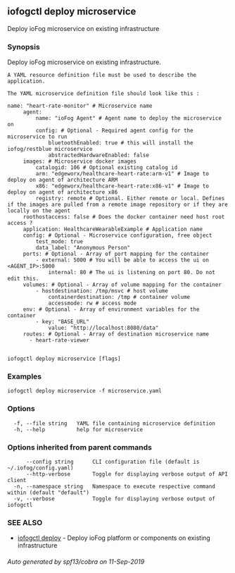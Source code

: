 ## iofogctl deploy microservice

Deploy ioFog microservice on existing infrastructure

### Synopsis

Deploy ioFog microservice on existing infrastructure.
	
	A YAML resource definition file must be used to describe the application.
	
	The YAML microservice definition file should look like this :
```
name: "heart-rate-monitor" # Microservice name
	 agent:
		 name: "ioFog Agent" # Agent name to deploy the microservice on
		 config: # Optional - Required agent config for the microservice to run
			 bluetoothEnabled: true # this will install the iofog/restblue microservice
			 abstractedHardwareEnabled: false
	 images: # Microservice docker images
		 catalogid: 106 # Optional existing catalog id
		 arm: "edgeworx/healthcare-heart-rate:arm-v1" # Image to deploy on agent of architecture ARM
		 x86: "edgeworx/healthcare-heart-rate:x86-v1" # Image to deploy on agent of architecture x86
		 registry: remote # Optional. Either remote or local. Defines if the images are pulled from a remote image repository or if they are locally on the agent
	 roothostaccess: false # Does the docker container need host root access ?
	 application: HealthcareWearableExample # Application name
	 config: # Optional - Microservice configuration, free object
		 test_mode: true
		 data_label: "Anonymous Person"
	 ports: # Optional - Array of port mapping for the container
		 - external: 5000 # You will be able to access the ui on <AGENT_IP>:5000
			 internal: 80 # The ui is listening on port 80. Do not edit this.
	 volumes: # Optional - Array of volume mapping for the container
		 - hostdestination: /tmp/msvc # host volume
			 containerdestination: /tmp # container volume
			 accessmode: rw # access mode
	 env: # Optional - Array of environment variables for the container
		 - key: "BASE_URL"
			 value: "http://localhost:8080/data"
	 routes: # Optional - Array of destination microservice name
	   - heart-rate-viewer
	
```


```
iofogctl deploy microservice [flags]
```

### Examples

```
iofogctl deploy microservice -f microservice.yaml
```

### Options

```
  -f, --file string   YAML file containing microservice definition
  -h, --help          help for microservice
```

### Options inherited from parent commands

```
      --config string      CLI configuration file (default is ~/.iofog/config.yaml)
      --http-verbose       Toggle for displaying verbose output of API client
  -n, --namespace string   Namespace to execute respective command within (default "default")
  -v, --verbose            Toggle for displaying verbose output of iofogctl
```

### SEE ALSO

* [iofogctl deploy](iofogctl_deploy.md)	 - Deploy ioFog platform or components on existing infrastructure

###### Auto generated by spf13/cobra on 11-Sep-2019
